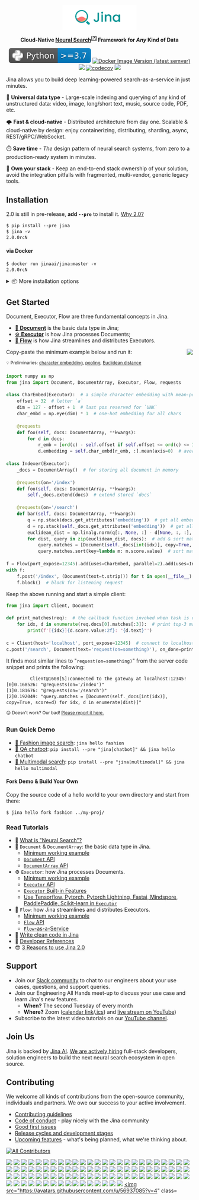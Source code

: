 <p align="center">
<img src="https://github.com/jina-ai/jina/blob/master/.github/logo-only.gif?raw=true" alt="Jina banner" width="200px">
</p>

<p align="center">
<b>Cloud-Native <ins>Neural Search</ins><sup><a href=".github/2.0/neural-search.md">[?]</a></sup> Framework for <i>Any</i> Kind of Data</b>
</p>


<p align=center>
<a href="https://pypi.org/project/jina/"><img src="https://github.com/jina-ai/jina/blob/master/.github/badges/python-badge.svg?raw=true" alt="Python 3.7 3.8 3.9" title="Jina supports Python 3.7 and above"></a>
<a href="https://hub.docker.com/r/jinaai/jina/tags"><img src="https://img.shields.io/docker/v/jinaai/jina?color=%23099cec&amp;label=Docker&amp;logo=docker&amp;logoColor=white&amp;sort=semver" alt="Docker Image Version (latest semver)"></a>
<a href="https://pepy.tech/project/jina"><img src="https://pepy.tech/badge/jina/month"></a>
<a href="https://codecov.io/gh/jina-ai/jina"><img src="https://codecov.io/gh/jina-ai/jina/branch/master/graph/badge.svg" alt="codecov"></a>
<a href="https://slack.jina.ai"><img src="https://img.shields.io/badge/Slack-600%2B-blueviolet"></a>
</p>

Jina allows you to build deep learning-powered search-as-a-service in just minutes.

🌌 **Universal data type** - Large-scale indexing and querying of any kind of unstructured data: video, image, long/short text, music, source code, PDF, etc.

🌩️ **Fast & cloud-native** - Distributed architecture from day one. Scalable & cloud-native by design: enjoy
containerizing, distributing, sharding, async, REST/gRPC/WebSocket.

⏱️ **Save time** - *The* design pattern of neural search systems, from zero to a production-ready system in minutes.

🍱 **Own your stack** - Keep an end-to-end stack ownership of your solution, avoid the integration pitfalls with
fragmented, multi-vendor, generic legacy tools.


## Installation

2.0 is still in pre-release, **add `--pre`** to install it. [Why 2.0?](.github/2.0/1vs2.md)

```console
$ pip install --pre jina
$ jina -v
2.0.0rcN
```

#### via Docker

```console
$ docker run jinaai/jina:master -v
2.0.0rcN
```

<details>
<summary>📦 More installation options</summary>

| <br><sub><sup>x86/64,arm/v6,v7,[v8 (Apple M1)](https://github.com/jina-ai/jina/issues/1781)</sup></sub> | On Linux/macOS & Python 3.7/3.8/3.9 | Docker Users|
| --- | --- | --- |
| Standard | `pip install --pre jina` | `docker run jinaai/jina:master` |
| <sub><a href="https://api.jina.ai/daemon/">Daemon</a></sub> | <sub>`pip install --pre "jina[daemon]"`</sub> | <sub>`docker run --network=host jinaai/jina:master-daemon`</sub> |
| <sub>With Extras</sub> | <sub>`pip install --pre "jina[devel]"`</sub> | <sub>`docker run jinaai/jina:master-devel`</sub> |

Version identifiers [are explained here](https://github.com/jina-ai/jina/blob/master/RELEASE.md). Jina can run
on [Windows Subsystem for Linux](https://docs.microsoft.com/en-us/windows/wsl/install-win10). We welcome the community
to help us with [native Windows support](https://github.com/jina-ai/jina/issues/1252).

</details>

## Get Started

Document, Executor, Flow are three fundamental concepts in Jina.

- [📄 **Document**](.github/2.0/cookbooks/Document.md) is the basic data type in Jina;
- [⚙️ **Executor**](.github/2.0/cookbooks/Executor.md) is how Jina processes Documents;
- [🔀 **Flow**](.github/2.0/cookbooks/Flow.md) is how Jina streamlines and distributes Executors.

<a href="https://colab.research.google.com/github/jina-ai/jupyter-notebooks/blob/main/2.0-readme-38l.ipynb"><img align="right" src="https://colab.research.google.com/assets/colab-badge.svg?raw=true"/></a>

Copy-paste the minimum example below and run it:

<sup>💡 Preliminaries: <a href="https://en.wikipedia.org/wiki/Word_embedding">character embedding</a>, <a href="https://computersciencewiki.org/index.php/Max-pooling_/_Pooling">pooling</a>, <a href="https://en.wikipedia.org/wiki/Euclidean_distance">Euclidean distance</a></sup>

```python
import numpy as np
from jina import Document, DocumentArray, Executor, Flow, requests

class CharEmbed(Executor):  # a simple character embedding with mean-pooling
    offset = 32  # letter `a`
    dim = 127 - offset + 1  # last pos reserved for `UNK`
    char_embd = np.eye(dim) * 1  # one-hot embedding for all chars

    @requests
    def foo(self, docs: DocumentArray, **kwargs):
        for d in docs:
            r_emb = [ord(c) - self.offset if self.offset <= ord(c) <= 127 else (self.dim - 1) for c in d.text]
            d.embedding = self.char_embd[r_emb, :].mean(axis=0)  # average pooling

class Indexer(Executor):
    _docs = DocumentArray()  # for storing all document in memory

    @requests(on='/index')
    def foo(self, docs: DocumentArray, **kwargs):
        self._docs.extend(docs)  # extend stored `docs`

    @requests(on='/search')
    def bar(self, docs: DocumentArray, **kwargs):
        q = np.stack(docs.get_attributes('embedding'))  # get all embedding from query docs
        d = np.stack(self._docs.get_attributes('embedding'))  # get all embedding from stored docs
        euclidean_dist = np.linalg.norm(q[:, None, :] - d[None, :, :], axis=-1)  # pairwise euclidean distance
        for dist, query in zip(euclidean_dist, docs):  # add & sort match
            query.matches = [Document(self._docs[int(idx)], copy=True, score=d) for idx, d in enumerate(dist)]
            query.matches.sort(key=lambda m: m.score.value)  # sort matches by its value

f = Flow(port_expose=12345).add(uses=CharEmbed, parallel=2).add(uses=Indexer)  # build a flow, with 2 parallel CharEmbed, tho unnecessary
with f:
    f.post('/index', (Document(text=t.strip()) for t in open(__file__) if t.strip()))  # index all lines of this file
    f.block()  # block for listening request
```

Keep the above running and start a simple client:

```python
from jina import Client, Document

def print_matches(req):  # the callback function invoked when task is done
    for idx, d in enumerate(req.docs[0].matches[:3]):  # print top-3 matches
        print(f'[{idx}]{d.score.value:2f}: "{d.text}"')
        
c = Client(host='localhost', port_expose=12345)  # connect to localhost:12345
c.post('/search', Document(text='request(on=something)'), on_done=print_matches)
```

It finds most similar lines to "`request(on=something)`" from the server code snippet and prints the following:  

```text
         Client@1608[S]:connected to the gateway at localhost:12345!
[0]0.168526: "@requests(on='/index')"
[1]0.181676: "@requests(on='/search')"
[2]0.192049: "query.matches = [Document(self._docs[int(idx)], copy=True, score=d) for idx, d in enumerate(dist)]"
```
<sup>😔 Doesn't work? Our bad! <a href="https://github.com/jina-ai/jina/issues/new?assignees=&labels=kind%2Fbug&template=---found-a-bug-and-i-solved-it.md&title=">Please report it here.</a></sup>


### Run Quick Demo

- [👗 Fashion image search](./.github/pages/hello-world.md#-fashion-image-search): `jina hello fashion`
- [🤖 QA chatbot](./.github/pages/hello-world.md#-covid-19-chatbot): `pip install --pre "jina[chatbot]" && jina hello chatbot`
- [📰 Multimodal search](./.github/pages/hello-world.md#-multimodal-document-search): `pip install --pre "jina[multimodal]" && jina hello multimodal`

#### Fork Demo & Build Your Own

Copy the source code of a hello world to your own directory and start from there:

```console
$ jina hello fork fashion ../my-proj/ 
```

### Read Tutorials

- 🧠 [What is "Neural Search"?](.github/2.0/neural-search.md)
- 📄 `Document` & `DocumentArray`: the basic data type in Jina.
    - [Minimum working example](.github/2.0/cookbooks/Document.md#minimum-working-example)
    - [`Document` API](.github/2.0/cookbooks/Document.md#document-api)
    - [`DocumentArray` API](.github/2.0/cookbooks/Document.md#documentarray-api)
- ⚙️ `Executor`: how Jina processes Documents.
    - [Minimum working example](.github/2.0/cookbooks/Executor.md#minimum-working-example)
    - [`Executor` API](.github/2.0/cookbooks/Executor.md#executor-api)
    - [`Executor` Built-in Features](.github/2.0/cookbooks/Executor.md#executor-built-in-features)
    - [Use Tensorflow, Pytorch, Pytorch Lightning, Fastai, Mindspore, PaddlePaddle, Scikit-learn in `Executor`](.github/2.0/cookbooks/Executor.md#executors-in-action)
- 🔀 `Flow`: how Jina streamlines and distributes Executors.
    - [Minimum working example](.github/2.0/cookbooks/Flow.md#minimum-working-example)
    - [`Flow` API](.github/2.0/cookbooks/Flow.md#flow-api)
    - [`Flow`-as-a-Service](.github/2.0/cookbooks/Flow.md#flow-as-a-service)
- 🧼 [Write clean code in Jina](.github/2.0/cookbooks/CleanCode.md)
- 📓 [Developer References](https://docs2.jina.ai)
- 😎 [3 Reasons to use Jina 2.0](.github/2.0/1vs2.md)

## Support

- Join our [Slack community](https://slack.jina.ai) to chat to our engineers about your use cases, questions, and
  support queries.
- Join our Engineering All Hands meet-up to discuss your use case and learn Jina's new features.
    - **When?** The second Tuesday of every month
    - **Where?**
      Zoom ([calendar link](https://calendar.google.com/event?action=TEMPLATE&tmeid=MHIybG03cjAwaXE3ZzRrYmVpaDJyZ2FpZjlfMjAyMDEwMTNUMTIwMDAwWiBjXzF0NW9nZnAyZDQ1djhmaXQ5ODFqMDhtY200QGc&tmsrc=c_1t5ogfp2d45v8fit981j08mcm4%40group.calendar.google.com&scp=ALL)/[.ics](https://hanxiao.io/2020/08/06/Engineering-All-Hands-in-Public/jina-ai-public.ics))
      and [live stream on YouTube](https://youtube.com/c/jina-ai))
- Subscribe to the latest video tutorials on our [YouTube channel](https://youtube.com/c/jina-ai).

## Join Us

Jina is backed by [Jina AI](https://jina.ai). [We are actively hiring](https://jobs.jina.ai) full-stack developers,
solution engineers to build the next neural search ecosystem in open source.

## Contributing

We welcome all kinds of contributions from the open-source community, individuals and partners. We owe our success to
your active involvement.

- [Contributing guidelines](CONTRIBUTING.md)
- [Code of conduct](https://github.com/jina-ai/jina/blob/master/.github/CODE_OF_CONDUCT.md) - play nicely with the Jina
  community
- [Good first issues](https://github.com/jina-ai/jina/issues?q=is%3Aopen+is%3Aissue+label%3A%22good+first+issue%22)
- [Release cycles and development stages](RELEASE.md)
- [Upcoming features](https://portal.productboard.com/jinaai/) - what's being planned, what we're thinking about.

<!-- ALL-CONTRIBUTORS-BADGE:START - Do not remove or modify this section -->
[![All Contributors](https://img.shields.io/badge/all_contributors-152-orange.svg?style=flat-square)](#contributors-)
<!-- ALL-CONTRIBUTORS-BADGE:END -->

<!-- ALL-CONTRIBUTORS-LIST:START - Do not remove or modify this section -->
<!-- prettier-ignore-start -->
<!-- markdownlint-disable -->


<a href="https://jina.ai/"><img src="https://avatars1.githubusercontent.com/u/61045304?v=4" class="avatar-user" width="18px;"/></a> <a href="http://weizhen.rocks/"><img src="https://avatars3.githubusercontent.com/u/5943684?v=4" class="avatar-user" width="18px;"/></a> <a href="https://github.com/phamtrancsek12"><img src="https://avatars3.githubusercontent.com/u/14146667?v=4" class="avatar-user" width="18px;"/></a> <a href="https://github.com/gsajko"><img src="https://avatars1.githubusercontent.com/u/42315895?v=4" class="avatar-user" width="18px;"/></a> <a href="https://t.me/neural_network_engineering"><img src="https://avatars1.githubusercontent.com/u/1935623?v=4" class="avatar-user" width="18px;"/></a> <a href="https://hanxiao.io/"><img src="https://avatars2.githubusercontent.com/u/2041322?v=4" class="avatar-user" width="18px;"/></a> <a href="https://github.com/YueLiu-jina"><img src="https://avatars1.githubusercontent.com/u/64522311?v=4" class="avatar-user" width="18px;"/></a> <a href="https://github.com/nan-wang"><img src="https://avatars3.githubusercontent.com/u/4329072?v=4" class="avatar-user" width="18px;"/></a> <a href="https://github.com/tracy-propertyguru"><img src="https://avatars2.githubusercontent.com/u/47736458?v=4" class="avatar-user" width="18px;"/></a> <a href="https://www.linkedin.com/in/maanavshah/"><img src="https://avatars0.githubusercontent.com/u/30289560?v=4" class="avatar-user" width="18px;"/></a>
<a href="https://github.com/iego2017"><img src="https://avatars3.githubusercontent.com/u/44792649?v=4" class="avatar-user" width="18px;"/></a> <a href="https://www.davidsanwald.net/"><img src="https://avatars1.githubusercontent.com/u/10153003?v=4" class="avatar-user" width="18px;"/></a> <a href="http://alexcg1.github.io/"><img src="https://avatars2.githubusercontent.com/u/4182659?v=4" class="avatar-user" width="18px;"/></a> <a href="https://github.com/shivam-raj"><img src="https://avatars3.githubusercontent.com/u/43991882?v=4" class="avatar-user" width="18px;"/></a> <a href="http://dncc.github.io/"><img src="https://avatars1.githubusercontent.com/u/126445?v=4" class="avatar-user" width="18px;"/></a> <a href="http://johnarevalo.github.io/"><img src="https://avatars3.githubusercontent.com/u/1301626?v=4" class="avatar-user" width="18px;"/></a> <a href="https://github.com/imsergiy"><img src="https://avatars3.githubusercontent.com/u/8855485?v=4" class="avatar-user" width="18px;"/></a> <a href="https://guiferviz.com/"><img src="https://avatars2.githubusercontent.com/u/11474949?v=4" class="avatar-user" width="18px;"/></a> <a href="https://github.com/rohan1chaudhari"><img src="https://avatars1.githubusercontent.com/u/9986322?v=4" class="avatar-user" width="18px;"/></a> <a href="https://www.linkedin.com/in/mohong-pan/"><img src="https://avatars0.githubusercontent.com/u/45755474?v=4" class="avatar-user" width="18px;"/></a>
<a href="https://github.com/anish2197"><img src="https://avatars2.githubusercontent.com/u/16228282?v=4" class="avatar-user" width="18px;"/></a> <a href="https://github.com/joanna350"><img src="https://avatars0.githubusercontent.com/u/19216902?v=4" class="avatar-user" width="18px;"/></a> <a href="https://www.linkedin.com/in/madhukar01"><img src="https://avatars0.githubusercontent.com/u/15910378?v=4" class="avatar-user" width="18px;"/></a> <a href="https://github.com/maximilianwerk"><img src="https://avatars0.githubusercontent.com/u/4920275?v=4" class="avatar-user" width="18px;"/></a> <a href="https://github.com/emmaadesile"><img src="https://avatars2.githubusercontent.com/u/26192691?v=4" class="avatar-user" width="18px;"/></a> <a href="https://github.com/YikSanChan"><img src="https://avatars1.githubusercontent.com/u/17229109?v=4" class="avatar-user" width="18px;"/></a> <a href="https://github.com/Zenahr"><img src="https://avatars1.githubusercontent.com/u/47085752?v=4" class="avatar-user" width="18px;"/></a> <a href="https://github.com/JoanFM"><img src="https://avatars3.githubusercontent.com/u/19825685?v=4" class="avatar-user" width="18px;"/></a> <a href="http://yangboz.github.io/"><img src="https://avatars3.githubusercontent.com/u/481954?v=4" class="avatar-user" width="18px;"/></a> <a href="https://github.com/boussoffara"><img src="https://avatars0.githubusercontent.com/u/10478725?v=4" class="avatar-user" width="18px;"/></a>
<a href="https://github.com/fhaase2"><img src="https://avatars2.githubusercontent.com/u/44052928?v=4" class="avatar-user" width="18px;"/></a> <a href="https://github.com/Morriaty-The-Murderer"><img src="https://avatars3.githubusercontent.com/u/12904434?v=4" class="avatar-user" width="18px;"/></a> <a href="https://github.com/rutujasurve94"><img src="https://avatars1.githubusercontent.com/u/9448002?v=4" class="avatar-user" width="18px;"/></a> <a href="https://github.com/theUnkownName"><img src="https://avatars0.githubusercontent.com/u/3002344?v=4" class="avatar-user" width="18px;"/></a> <a href="https://github.com/vltmn"><img src="https://avatars3.githubusercontent.com/u/8930322?v=4" class="avatar-user" width="18px;"/></a> <a href="https://github.com/Kavan72"><img src="https://avatars3.githubusercontent.com/u/19048640?v=4" class="avatar-user" width="18px;"/></a> <a href="https://github.com/bwanglzu"><img src="https://avatars1.githubusercontent.com/u/9794489?v=4" class="avatar-user" width="18px;"/></a> <a href="https://github.com/antonkurenkov"><img src="https://avatars2.githubusercontent.com/u/52166018?v=4" class="avatar-user" width="18px;"/></a> <a href="https://github.com/redram"><img src="https://avatars3.githubusercontent.com/u/1285370?v=4" class="avatar-user" width="18px;"/></a> <a href="https://github.com/ericsyh"><img src="https://avatars3.githubusercontent.com/u/10498732?v=4" class="avatar-user" width="18px;"/></a>
<a href="https://github.com/festeh"><img src="https://avatars1.githubusercontent.com/u/6877858?v=4" class="avatar-user" width="18px;"/></a> <a href="http://julielab.de/Staff/Erik+F%C3%A4%C3%9Fler.html"><img src="https://avatars1.githubusercontent.com/u/4648560?v=4" class="avatar-user" width="18px;"/></a> <a href="https://www.cnblogs.com/callyblog/"><img src="https://avatars2.githubusercontent.com/u/30991932?v=4" class="avatar-user" width="18px;"/></a> <a href="https://github.com/JamesTang-jinaai"><img src="https://avatars3.githubusercontent.com/u/69177855?v=4" class="avatar-user" width="18px;"/></a> <a href="https://github.com/coolmian"><img src="https://avatars3.githubusercontent.com/u/36444522?v=4" class="avatar-user" width="18px;"/></a> <a href="http://www.joaopalotti.com/"><img src="https://avatars2.githubusercontent.com/u/852343?v=4" class="avatar-user" width="18px;"/></a> <a href="https://github.com/dalekatwork"><img src="https://avatars.githubusercontent.com/u/40423996?v=4" class="avatar-user" width="18px;"/></a> <a href="http://www.efho.de/"><img src="https://avatars.githubusercontent.com/u/6096895?v=4" class="avatar-user" width="18px;"/></a> <a href="https://github.com/kaushikb11"><img src="https://avatars.githubusercontent.com/u/45285388?v=4" class="avatar-user" width="18px;"/></a> <a href="https://github.com/numb3r3"><img src="https://avatars.githubusercontent.com/u/35718120?v=4" class="avatar-user" width="18px;"/></a>
<a href="https://github.com/serge-m"><img src="https://avatars.githubusercontent.com/u/4344566?v=4" class="avatar-user" width="18px;"/></a> <a href="https://github.com/PietroAnsidei"><img src="https://avatars.githubusercontent.com/u/31099206?v=4" class="avatar-user" width="18px;"/></a> <a href="https://github.com/Roshanjossey"><img src="https://avatars.githubusercontent.com/u/8488446?v=4" class="avatar-user" width="18px;"/></a> <a href="https://github.com/uvipen"><img src="https://avatars.githubusercontent.com/u/47221207?v=4" class="avatar-user" width="18px;"/></a> <a href="https://github.com/pswu11"><img src="https://avatars.githubusercontent.com/u/48913707?v=4" class="avatar-user" width="18px;"/></a> <a href="https://github.com/Showtim3"><img src="https://avatars.githubusercontent.com/u/30312043?v=4" class="avatar-user" width="18px;"/></a> <a href="https://www.cnblogs.com/callyblog/"><img src="https://avatars.githubusercontent.com/u/30991932?v=4" class="avatar-user" width="18px;"/></a> <a href="https://github.com/samjoy"><img src="https://avatars.githubusercontent.com/u/3750744?v=4" class="avatar-user" width="18px;"/></a> <a href="https://github.com/SirsikarAkshay"><img src="https://avatars.githubusercontent.com/u/19791969?v=4" class="avatar-user" width="18px;"/></a> <a href="https://github.com/tadejsv"><img src="https://avatars.githubusercontent.com/u/11489772?v=4" class="avatar-user" width="18px;"/></a>
<a href="https://github.com/Kelton8Z"><img src="https://avatars.githubusercontent.com/u/22567795?v=4" class="avatar-user" width="18px;"/></a> <a href="https://github.com/tadej-redstone"><img src="https://avatars.githubusercontent.com/u/69796623?v=4" class="avatar-user" width="18px;"/></a> <a href="https://github.com/mezig351"><img src="https://avatars.githubusercontent.com/u/10896185?v=4" class="avatar-user" width="18px;"/></a> <a href="http://hargup.in/"><img src="https://avatars.githubusercontent.com/u/2477788?v=4" class="avatar-user" width="18px;"/></a> <a href="https://github.com/julianpetrich"><img src="https://avatars.githubusercontent.com/u/37179344?v=4" class="avatar-user" width="18px;"/></a> <a href="https://prasakis.com/"><img src="https://avatars.githubusercontent.com/u/10392953?v=4" class="avatar-user" width="18px;"/></a> <a href="https://fb.com/saurabh.nemade"><img src="https://avatars.githubusercontent.com/u/17445338?v=4" class="avatar-user" width="18px;"/></a> <a href="https://github.com/robertjrodger"><img src="https://avatars.githubusercontent.com/u/15660082?v=4" class="avatar-user" width="18px;"/></a> <a href="https://sebastianlettner.info/"><img src="https://avatars.githubusercontent.com/u/51201318?v=4" class="avatar-user" width="18px;"/></a> <a href="https://www.linkedin.com/in/nicholas-cwh/"><img src="https://avatars.githubusercontent.com/u/25291155?v=4" class="avatar-user" width="18px;"/></a>
<a href="https://github.com/yk"><img src="https://avatars.githubusercontent.com/u/858040?v=4" class="avatar-user" width="18px;"/></a> <a href="https://educatorsrlearners.github.io/portfolio.github.io/"><img src="https://avatars.githubusercontent.com/u/17770276?v=4" class="avatar-user" width="18px;"/></a> <a href="https://www.linkedin.com/in/xinbin-huang/"><img src="https://avatars.githubusercontent.com/u/27927454?v=4" class="avatar-user" width="18px;"/></a> <a href="https://github.com/mapleeit"><img src="https://avatars.githubusercontent.com/u/4194287?v=4" class="avatar-user" width="18px;"/></a> <a href="https://github.com/umbertogriffo"><img src="https://avatars.githubusercontent.com/u/1609440?v=4" class="avatar-user" width="18px;"/></a> <a href="https://github.com/jancijen"><img src="https://avatars.githubusercontent.com/u/28826229?v=4" class="avatar-user" width="18px;"/></a> <a href="https://blog.lsgrep.com/"><img src="https://avatars.githubusercontent.com/u/3893940?v=4" class="avatar-user" width="18px;"/></a> <a href="https://github.com/pdaryamane"><img src="https://avatars.githubusercontent.com/u/11886076?v=4" class="avatar-user" width="18px;"/></a> <a href="https://github.com/rameshwara"><img src="https://avatars.githubusercontent.com/u/13378629?v=4" class="avatar-user" width="18px;"/></a> <a href="https://github.com/Arrrlex"><img src="https://avatars.githubusercontent.com/u/13290269?v=4" class="avatar-user" width="18px;"/></a>
<a href="https://github.com/mkhilai"><img src="https://avatars.githubusercontent.com/u/6876258?v=4" class="avatar-user" width="18px;"/></a> <a href="https://github.com/anshulwadhawan"><img src="https://avatars.githubusercontent.com/u/25061477?v=4" class="avatar-user" width="18px;"/></a> <a href="https://www.linkedin.com/in/carlosbaezruiz/"><img src="https://avatars.githubusercontent.com/u/1107703?v=4" class="avatar-user" width="18px;"/></a> <a href="https://github.com/jyothishkjames"><img src="https://avatars.githubusercontent.com/u/937528?v=4" class="avatar-user" width="18px;"/></a> <a href="https://sreerag-ibtl.github.io/"><img src="https://avatars.githubusercontent.com/u/39914922?v=4" class="avatar-user" width="18px;"/></a> <a href="https://github.com/averkij"><img src="https://avatars.githubusercontent.com/u/1473991?v=4" class="avatar-user" width="18px;"/></a> <a href="https://github.com/JamesTang-616"><img src="https://avatars.githubusercontent.com/u/69177855?v=4" class="avatar-user" width="18px;"/></a> <a href="https://www.imxiqi.com/"><img src="https://avatars.githubusercontent.com/u/4802250?v=4" class="avatar-user" width="18px;"/></a> <a href="https://cristianmtr.github.io/resume/"><img src="https://avatars.githubusercontent.com/u/8330330?v=4" class="avatar-user" width="18px;"/></a> <a href="https://github.com/LukeekuL"><img src="https://avatars.githubusercontent.com/u/24293913?v=4" class="avatar-user" width="18px;"/></a>
<a href="https://www.linkedin.com/in/yuanb/"><img src="https://avatars.githubusercontent.com/u/12972261?v=4" class="avatar-user" width="18px;"/></a> <a href="https://gitcommit.show/"><img src="https://avatars.githubusercontent.com/u/56937085?v=4" class=